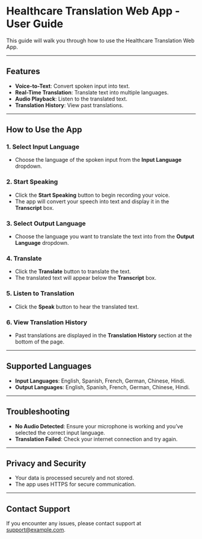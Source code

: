 # Healthcare Translation Web App - User Guide

This guide will walk you through how to use the Healthcare Translation Web App.

---

## **Features**
- **Voice-to-Text**: Convert spoken input into text.
- **Real-Time Translation**: Translate text into multiple languages.
- **Audio Playback**: Listen to the translated text.
- **Translation History**: View past translations.

---

## **How to Use the App**

### **1. Select Input Language**
- Choose the language of the spoken input from the **Input Language** dropdown.

### **2. Start Speaking**
- Click the **Start Speaking** button to begin recording your voice.
- The app will convert your speech into text and display it in the **Transcript** box.

### **3. Select Output Language**
- Choose the language you want to translate the text into from the **Output Language** dropdown.

### **4. Translate**
- Click the **Translate** button to translate the text.
- The translated text will appear below the **Transcript** box.

### **5. Listen to Translation**
- Click the **Speak** button to hear the translated text.

### **6. View Translation History**
- Past translations are displayed in the **Translation History** section at the bottom of the page.

---

## **Supported Languages**
- **Input Languages**: English, Spanish, French, German, Chinese, Hindi.
- **Output Languages**: English, Spanish, French, German, Chinese, Hindi.

---

## **Troubleshooting**
- **No Audio Detected**: Ensure your microphone is working and you’ve selected the correct input language.
- **Translation Failed**: Check your internet connection and try again.

---

## **Privacy and Security**
- Your data is processed securely and not stored.
- The app uses HTTPS for secure communication.

---

## **Contact Support**
If you encounter any issues, please contact support at [support@example.com](mailto:anjolakabiawu6@gmail.com).